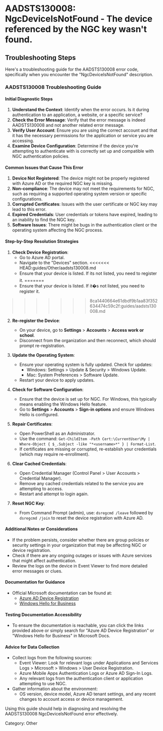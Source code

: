 # AADSTS130008: NgcDeviceIsNotFound - The device referenced by the NGC key wasn't found.


## Troubleshooting Steps
Here's a troubleshooting guide for the AADSTS130008 error code, specifically when you encounter the "NgcDeviceIsNotFound" description.

### AADSTS130008 Troubleshooting Guide

#### Initial Diagnostic Steps
1. **Understand the Context**: Identify when the error occurs. Is it during authentication to an application, a website, or a specific service?
2. **Check the Error Message**: Verify that the error message is indeed AADSTS130008 and not another related error message.
3. **Verify User Account**: Ensure you are using the correct account and that it has the necessary permissions for the application or service you are accessing.
4. **Examine Device Configuration**: Determine if the device you're attempting to authenticate with is correctly set up and compatible with NGC authentication policies.

#### Common Issues that Cause This Error
1. **Device Not Registered**: The device might not be properly registered with Azure AD or the required NGC key is missing.
2. **Non-compliance**: The device may not meet the requirements for NGC, such as requiring a supported operating system version or specific configurations.
3. **Corrupted Certificates**: Issues with the user certificate or NGC key may lead to this error.
4. **Expired Credentials**: User credentials or tokens have expired, leading to an inability to find the NGC key.
5. **Software Issues**: There might be bugs in the authentication client or the operating system affecting the NGC process.

#### Step-by-Step Resolution Strategies
1. **Check Device Registration**:
   - Go to Azure AD portal.
   - Navigate to the "Devices" section.
<<<<<<< HEAD:guides/Other/aadsts130008.md
   - Ensure that your device is listed. If its not listed, you need to register it.
=======
   - Ensure that your device is listed. If it�s not listed, you need to register it.
>>>>>>> 8ca1440664e61dbdf9b1aa83f352634474c59c2f:guides/aadsts130008.md

2. **Re-register the Device**:
   - On your device, go to **Settings** > **Accounts** > **Access work or school**.
   - Disconnect from the organization and then reconnect, which should prompt re-registration.

3. **Update the Operating System**:
   - Ensure your operating system is fully updated. Check for updates:
     - Windows: Settings > Update & Security > Windows Update.
     - Mac: System Preferences > Software Update.
   - Restart your device to apply updates.

4. **Check for Software Configuration**:
   - Ensure that the device is set up for NGC. For Windows, this typically means enabling the Windows Hello feature.
   - Go to **Settings** > **Accounts** > **Sign-in options** and ensure Windows Hello is configured.

5. **Repair Certificates**:
   - Open PowerShell as an Administrator.
   - Use the command: `Get-ChildItem -Path Cert:\CurrentUser\My | Where-Object { $_.Subject -like "*<username>*" } | Format-List`.
   - If certificates are missing or corrupted, re-establish your credentials (which may require re-enrollment).

6. **Clear Cached Credentials**:
   - Open Credential Manager (Control Panel > User Accounts > Credential Manager).
   - Remove any cached credentials related to the service you are attempting to access.
   - Restart and attempt to login again.

7. **Reset NGC Key**:
   - From Command Prompt (admin), use: `dsregcmd /leave` followed by `dsregcmd /join` to reset the device registration with Azure AD.

#### Additional Notes or Considerations
- If the problem persists, consider whether there are group policies or security settings in your organization that may be affecting NGC or device registration.
- Check if there are any ongoing outages or issues with Azure services that might affect authentication.
- Review the logs on the device in Event Viewer to find more detailed error messages or clues.

#### Documentation for Guidance
- Official Microsoft documentation can be found at:
  - [Azure AD Device Registration](https://docs.microsoft.com/en-us/azure/active-directory/devices/deviceregister)
  - [Windows Hello for Business](https://docs.microsoft.com/en-us/windows/security/identity-protection/hello-for-business/hello-overview)
  
#### Testing Documentation Accessibility
- To ensure the documentation is reachable, you can click the links provided above or simply search for "Azure AD Device Registration" or "Windows Hello for Business" in Microsoft Docs.

#### Advice for Data Collection
- Collect logs from the following sources:
  - Event Viewer: Look for relevant logs under Applications and Services Logs > Microsoft > Windows > User Device Registration.
  - Azure Mobile Apps Authentication Logs or Azure AD Sign-In Logs.
  - Any relevant logs from the authentication client or application attempting to use NGC.
- Gather information about the environment:
  - OS version, device model, Azure AD tenant settings, and any recent changes to account access or device management.

Using this guide should help in diagnosing and resolving the AADSTS130008 NgcDeviceIsNotFound error effectively.

Category: Other